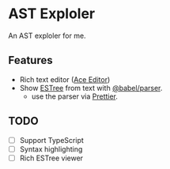 # AST Exploler

An AST exploler for me.

## Features

- Rich text editor ([Ace Editor](https://ace.c9.io))
- Show [ESTree](https://github.com/estree/estree) from text with [@babel/parser](https://babeljs.io/docs/en/babel-parser).
  - use the parser via [Prettier](https://prettier.io).

## TODO

- [ ] Support TypeScript
- [ ] Syntax highlighting
- [ ] Rich ESTree viewer
